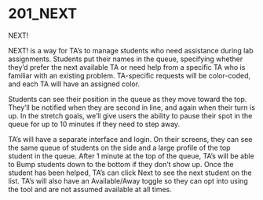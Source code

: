 # 201_NEXT

NEXT!

NEXT! is a way for TA’s to manage students who need assistance during lab assignments. Students put their names in the queue, specifying whether they’d prefer the next available TA or need help from a specific TA who is familiar with an existing problem. TA-specific requests will be color-coded, and each TA will have an assigned color.

Students can see their position in the queue as they move toward the top. They’ll be notified when they are second in line, and again when their turn is up. In the stretch goals, we’ll give users the ability to pause their spot in the queue for up to 10 minutes if they need to step away.

TA’s will have a separate interface and login. On their screens, they can see the same queue of students on the side and a large profile of the top student in the queue. After 1 minute at the top of the queue, TA’s will be able to Bump students down to the bottom if they don’t show up. Once the student has been helped, TA’s can click Next to see the next student on the list. TA’s will also have an Available/Away toggle so they can opt into using the tool and are not assumed available at all times.
